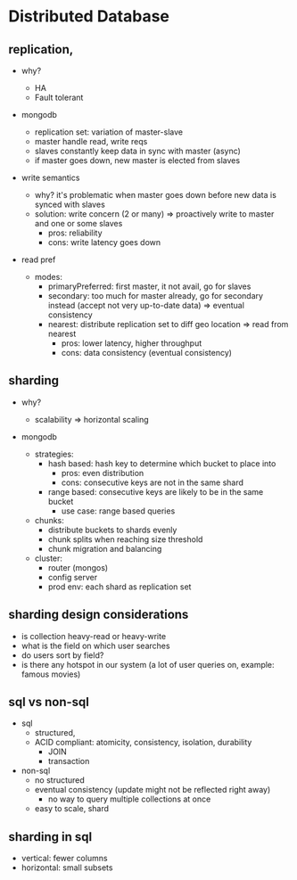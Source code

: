 # Distributed Database

## replication, 
- why?
  - HA
  - Fault tolerant

- mongodb
  - replication set: variation of master-slave
  - master handle read, write reqs
  - slaves constantly keep data in sync with master (async)
  - if master goes down, new master is elected from slaves

- write semantics
  - why? it's problematic when master goes down before new data is synced with slaves
  - solution: write concern (2 or many) => proactively write to master and one or some slaves
    - pros: reliability
    - cons: write latency goes down

- read pref
  - modes:
    - primaryPreferred: first master, it not avail, go for slaves
    - secondary: too much for master already, go for secondary instead (accept not very up-to-date data) => eventual consistency
    - nearest: distribute replication set to diff geo location => read from nearest
      - pros: lower latency, higher throughput
      - cons: data consistency (eventual consistency)

## sharding
- why?
  - scalability => horizontal scaling

- mongodb
  - strategies:
    - hash based: hash key to determine which bucket to place into
      - pros: even distribution
      - cons: consecutive keys are not in the same shard   
    - range based: consecutive keys are likely to be in the same bucket
      - use case: range based queries
  - chunks:
    - distribute buckets to shards evenly
    - chunk splits when reaching size threshold
    - chunk migration and balancing
  - cluster:
    - router (mongos)
    - config server
    - prod env: each shard as replication set

## sharding design considerations
- is collection heavy-read or heavy-write
- what is the field on which user searches
- do users sort by field?
- is there any hotspot in our system (a lot of user queries on, example: famous movies)

## sql vs non-sql
- sql
  - structured, 
  - ACID compliant: atomicity, consistency, isolation, durability
    - JOIN
    - transaction
- non-sql
  - no structured
  - eventual consistency (update might not be reflected right away)
    - no way to query multiple collections at once
  - easy to scale, shard

## sharding in sql
- vertical: fewer columns
- horizontal: small subsets
